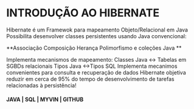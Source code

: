 # INTRODUÇÃO AO HIBERNATE

Hibernate é um Framewok para mapeamento Objeto/Relacional em Java
Possibilita desenvolver classes persistentes usando Java convencional:

**Associação
Composição
Herança
Polimorfismo
e coleções Java
**

Implementa mecanismos de mapeamento:
Classes Java <-> Tabelas em SGBDs relacionais
Tipos Java <->Tipos SQL
Implementa mecanimos convenientes para consulta e recuperação de dados
Hibernate objetiva reduzir em cerca de 95% do tempo de desenvolvimento de tarefas relacionadas à persistência!

#### JAVA | SQL | MYVIN | GITHUB
